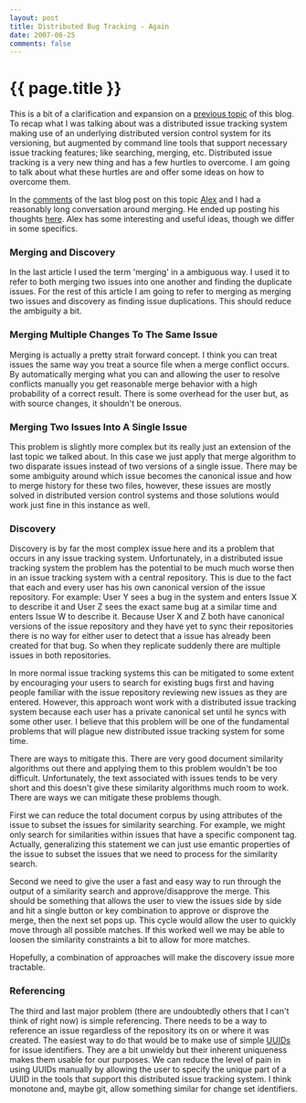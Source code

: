 ```yaml
---
layout: post
title: Distributed Bug Tracking - Again
date: 2007-06-25
comments: false
---
```


{{ page.title }}
================

This is a bit of a clarification and expansion on a
[previous topic](http://erlangish.blogspot.com/2007/05/distributed-bug-tracking.html)
of this blog. To recap what I was talking about was a distributed
issue tracking system making use of an underlying distributed version
control system for its versioning, but augmented by command line tools
that support necessary issue tracking features; like searching,
merging, etc. Distributed issue tracking is a very new thing and has a
few hurtles to overcome. I am going to talk about what these hurtles
are and offer some ideas on how to overcome them.

In the
[comments](https://www.blogger.com/comment.g?blogID=7012030999962875668&postID=5049029583926631782)
of the last blog post on this topic
[Alex](http://www.geekfire.com/~alex/blog/) and I had a reasonably
long conversation around merging. He ended up posting his thoughts
[here](http://www.geekfire.com/~alex/blog/entries/Ideas-for-a-distributed-bug-tracking-system/Ideas-for-a-distributed-bug-tracking-system.html). Alex
has some interesting and useful ideas, though we differ in some
specifics.

### Merging and Discovery

In the last article I used the term 'merging' in a ambiguous way. I
used it to refer to both merging two issues into one another and
finding the duplicate issues. For the rest of this article I am going
to refer to merging as merging two issues and discovery as finding
issue duplications. This should reduce the ambiguity a bit.

### Merging Multiple Changes To The Same Issue

Merging is actually a pretty strait forward concept. I think you can
treat issues the same way you treat a source file when a merge
conflict occurs. By automatically merging what you can and allowing
the user to resolve conflicts manually you get reasonable merge
behavior with a high probability of a correct result. There is some
overhead for the user but, as with source changes, it shouldn't be
onerous.

### Merging Two Issues Into A Single Issue

This problem is slightly more complex but its really just an extension
of the last topic we talked about. In this case we just apply that
merge algorithm to two disparate issues instead of two versions of a
single issue. There may be some ambiguity around which issue becomes
the canonical issue and how to merge history for these two files,
however, these issues are mostly solved in distributed version control
systems and those solutions would work just fine in this instance as
well.

### Discovery

Discovery is by far the most complex issue here and its a problem that
occurs in any issue tracking system. Unfortunately, in a distributed
issue tracking system the problem has the potential to be much much
worse then in an issue tracking system with a central repository. This
is due to the fact that each and every user has his own canonical
version of the issue repository. For example: User Y sees a bug in the
system and enters Issue X to describe it and User Z sees the exact
same bug at a similar time and enters Issue W to describe it. Because
User X and Z both have canonical versions of the issue repository and
they have yet to sync their repositories there is no way for either
user to detect that a issue has already been created for that bug. So
when they replicate suddenly there are multiple issues in both
repositories.

In more normal issue tracking systems this can be mitigated to some
extent by encouraging your users to search for existing bugs first and
having people familiar with the issue repository reviewing new issues
as they are entered. However, this approach wont work with a
distributed issue tracking system because each user has a private
canonical set until he syncs with some other user. I believe that this
problem will be one of the fundamental problems that will plague new
distributed issue tracking system for some time.

There are ways to mitigate this. There are very good document
similarity algorithms out there and applying them to this problem
wouldn't be too difficult. Unfortunately, the text associated with
issues tends to be very short and this doesn't give these similarity
algorithms much room to work. There are ways we can mitigate these
problems though.

First we can reduce the total document corpus by using attributes of
the issue to subset the issues for similarity searching. For example,
we might only search for similarities within issues that have a
specific component tag. Actually, generalizing this statement we can
just use emantic properties of the issue to subset the issues that we
need to process for the similarity search.

Second we need to give the user a fast and easy way to run through the
output of a similarity search and approve/disapprove the merge. This
should be something that allows the user to view the issues side by
side and hit a single button or key combination to approve or disprove
the merge, then the next set pops up. This cycle would allow the user
to quickly move through all possible matches. If this worked well we
may be able to loosen the similarity constraints a bit to allow for
more matches.

Hopefully, a combination of approaches will make the discovery issue
more tractable.

### Referencing

The third and last major problem (there are undoubtedly others that I
can't think of right now) is simple referencing. There needs to be a
way to reference an issue regardless of the repository its on or where
it was created. The easiest way to do that would be to make use of
simple [UUIDs](http://en.wikipedia.org/wiki/UUID) for issue
identifiers. They are a bit unwieldy but their inherent uniqueness
makes them usable for our purposes. We can reduce the level of pain in
using UUIDs manually by allowing the user to specify the unique part
of a UUID in the tools that support this distributed issue tracking
system. I think monotone and, maybe git, allow something similar for
change set identifiers.
